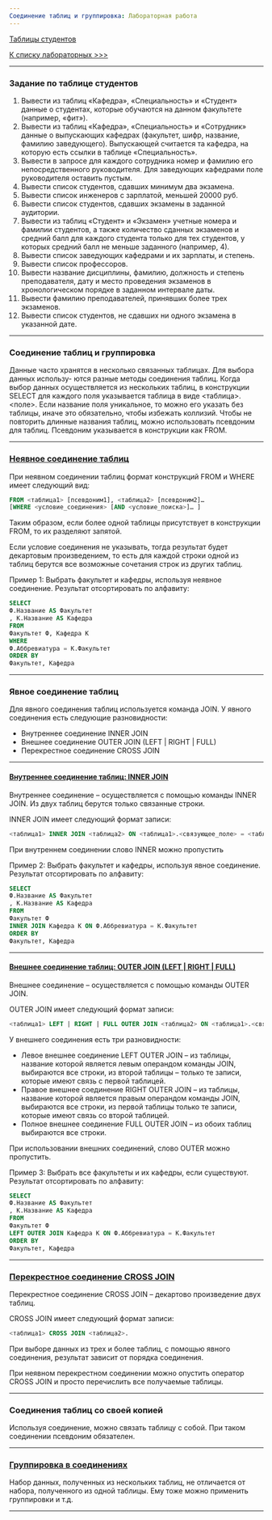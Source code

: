 ```yaml
---
Соединение таблиц и группировка: Лабораторная работа
---
```


[Таблицы студентов](assets/lab6/Students.xlsx)

[К списку лабораторных >>>](../README.md)

---

### Задание по таблице студентов

1. Вывести из таблиц «Кафедра», «Специальность» и «Студент» данные о студентах, которые обучаются на данном факультете (например, «фит»).
2. Вывести из таблиц «Кафедра», «Специальность» и «Сотрудник» данные о выпускающих кафедрах
   (факультет, шифр, название, фамилию заведующего). Выпускающей считается та кафедра, на которую есть ссылки в таблице «Специальность».
3. Вывести в запросе для каждого сотрудника номер и фамилию его непосредственного руководителя.
   Для заведующих кафедрами поле руководителя оставить пустым.
4. Вывести список студентов, сдавших минимум два экзамена.
5. Вывести список инженеров с зарплатой, меньшей 20000 руб.
6. Вывести список студентов, сдавших экзамены в заданной аудитории.
7. Вывести из таблиц «Студент» и «Экзамен» учетные номера и фамилии студентов, а также количество сданных экзаменов
    и средний балл для каждого студента только для тех студентов, у которых средний балл не меньше заданного (например, 4).
8. Вывести список заведующих кафедрами и их зарплаты, и степень.
9. Вывести список профессоров.
10. Вывести название дисциплины, фамилию, должность и степень преподавателя, дату и место проведения экзаменов
    в хронологическом порядке в заданном интервале даты.
11. Вывести фамилию преподавателей, принявших более трех экзаменов.
12. Вывести список студентов, не сдавших ни одного экзамена в указанной дате.

---

### Соединение таблиц и группировка

Данные часто хранятся в несколько связанных таблицах. Для выбора данных использу-
ются разные методы соединения таблиц.
Когда выбор данных осуществляется из нескольких таблиц, в конструкции SELECT для
каждого поля указывается таблица в виде <таблица>.<поле>. Если название поля уникальное,
то можно его указать без таблицы, иначе это обязательно, чтобы избежать коллизий. Чтобы не
повторить длинные названия таблиц, можно использовать псевдоним для таблиц. Псевдоним
указывается в конструкции как FROM.

---

### [Неявное соединение таблиц](https://metanit.com/sql/sqlserver/7.1.php)

При неявном соединении таблиц формат конструкций FROM и WHERE имеет следующий вид:

```sql
FROM <таблица1> [псевдоним1], <таблица2> [псевдоним2]…
[WHERE <условие_соединения> [AND <условие_поиска>]… ]
```

Таким образом, если более одной таблицы присутствует в конструкции FROM, то их разделяют запятой.

Если условие соединения не указывать, тогда результат будет декартовым произведением, 
то есть для каждой строки одной из таблиц берутся все возможные сочетания строк из других таблиц.

Пример 1: Выбрать факультет и кафедры, используя неявное соединение. Результат отсортировать по алфавиту:

```sql
SELECT
Ф.Название AS Факультет
, К.Название AS Кафедра
FROM
Факультет Ф, Кафедра К
WHERE
Ф.Аббревиатура = К.Факультет
ORDER BY
Факультет, Кафедра
```

---

### Явное соединение таблиц

Для явного соединения таблиц используется команда JOIN. У явного соединения есть
следующие разновидности:

* Внутреннее соединение INNER JOIN
* Внешнее соединение OUTER JOIN (LEFT | RIGHT | FULL)
* Перекрестное соединение CROSS JOIN
  
---

#### [Внутреннее соединение таблиц: INNER JOIN](https://metanit.com/sql/sqlserver/7.2.php)

Внутреннее соединение – осуществляется с помощью команды INNER JOIN.
Из двух таблиц берутся только связанные строки.

INNER JOIN имеет следующий формат записи:

```sql
<таблица1> INNER JOIN <таблица2> ON <таблица1>.<связующее_поле> = <таблица2>.<связующее_поле>.
```

При внутреннем соединении слово INNER можно пропустить

Пример 2: Выбрать факультет и кафедры, используя явное соединение. Результат отсортировать по алфавиту:

```sql
SELECT
Ф.Название AS Факультет
, К.Название AS Кафедра
FROM
Факультет Ф
INNER JOIN Кафедра К ON Ф.Аббревиатура = К.Факультет
ORDER BY
Факультет, Кафедра
```
---

#### [Внешнее соединение таблиц: OUTER JOIN (LEFT | RIGHT | FULL)](https://metanit.com/sql/sqlserver/7.3.php)

Внешнее соединение – осуществляется с помощью команды OUTER JOIN. 

OUTER JOIN имеет следующий формат записи:

```sql
<таблица1> LEFT | RIGHT | FULL OUTER JOIN <таблица2> ON <таблица1>.<связующее_поле> = <таблица2>.<связующее_поле>.
```

У внешнего соединения есть три разновидности:

* Левое внешнее соединение LEFT OUTER JOIN – из таблицы, название которой является левым операндом команды JOIN,
  выбираются все строки, из второй таблицы – только те записи, которые имеют связь с первой таблицей.
* Правое внешнее соединение RIGHT OUTER JOIN – из таблицы, название которой является правым операндом команды JOIN,
  выбираются все строки, из первой таблицы только те записи, которые имеют связь со второй таблицей.
* Полное внешнее соединение FULL OUTER JOIN – из обоих таблиц выбираются все строки.

При использовании внешних соединений, слово OUTER можно пропустить.

Пример 3: Выбрать все факультеты и их кафедры, если существуют. Результат отсортировать по алфавиту:
```sql
SELECT
Ф.Название AS Факультет
, К.Название AS Кафедра
FROM
Факультет Ф
LEFT OUTER JOIN Кафедра К ON Ф.Аббревиатура = К.Факультет
ORDER BY
Факультет, Кафедра
```
---

### [Перекрестное соединение CROSS JOIN](https://metanit.com/sql/sqlserver/7.3.php)

Перекрестное соединение CROSS JOIN – декартово произведение двух таблиц.

CROSS JOIN имеет следующий формат записи:

```sql
<таблица1> CROSS JOIN <таблица2>.
```

При выборе данных из трех и более таблиц, с помощью явного соединения, результат зависит от порядка соединения.

При неявном перекрестном соединении можно опустить оператор CROSS JOIN и просто перечислить все получаемые таблицы.

---

### Соединения таблиц со своей копией

Используя соединение, можно связать таблицу с собой. При таком соединении псевдоним обязателен.

---

### [Группировка в соединениях](https://metanit.com/sql/sqlserver/7.4.php)

Набор данных, полученных из нескольких таблиц, не отличается от набора, полученного из одной таблицы.
Ему тоже можно применить группировки и т.д.

---
